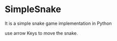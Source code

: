 # SimpleSnake
It is a simple snake game implementation in Python

use arrow Keys to move the snake.
